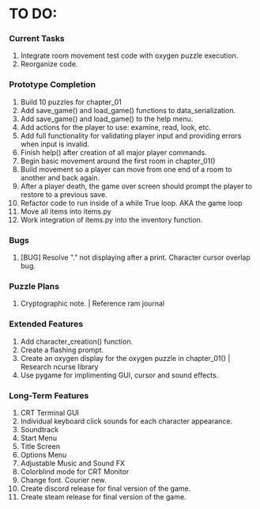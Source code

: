# TO DO:

### Current Tasks
1. Integrate room movement test code with oxygen puzzle execution.
2. Reorganize code.

### Prototype Completion
1. Build 10 puzzles for chapter_01
2. Add save_game() and load_game() functions to data_serialization.
3. Add save_game() and load_game() to the help menu.
4. Add actions for the player to use: examine, read, look, etc.
5. Add full functionality for validating player input and providing errors when input is invalid.
6. Finish help() after creation of all major player commands.
7. Begin basic movement around the first room in chapter_01()
8. Build movement so a player can move from one end of a room to another and back again.
9. After a player death, the game over screen should prompt the player to restore to a previous save.
10. Refactor code to run inside of a while True loop. AKA the game loop
11. Move all items into items.py
12. Work integration of items.py into the inventory function.

### Bugs
1. [BUG] Resolve "." not displaying after a print. Character cursor overlap bug.

### Puzzle Plans
1. Cryptographic note. | Reference ram journal

### Extended Features
1. Add character_creation() function.
2. Create a flashing prompt.
3. Create an oxygen display for the oxygen puzzle in chapter_01() | Research ncurse library
4. Use pygame for implimenting GUI, cursor and sound effects.

### Long-Term Features
1. CRT Terminal GUI
2. Individual keyboard click sounds for each character appearance.
3. Soundtrack
4. Start Menu
5. Title Screen
6. Options Menu
7. Adjustable Music and Sound FX
8. Colorblind mode for CRT Monitor
9. Change font. Courier new.
10. Create discord release for final version of the game.
11. Create steam release for final version of the game.